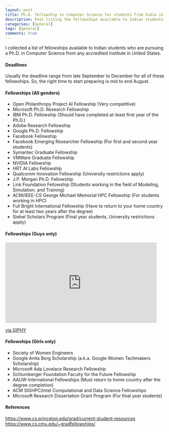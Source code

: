```yaml
---
layout: post
title: Ph.D. fellowship in Computer Science for students from India in the United States 
description: Post listing the fellowships available to Indian students pursuing a Ph.D. in the United States
categories: [General]
tags: [general]
comments: true
---
```


I collected a list of fellowships available to Indian students who are pursuing a Ph.D. in Computer Science from any accredited institute in United States.

#### Deadlines
Usually the deadline range from late September to December for all of these fellowships. So, the right time to start preparing is mid to end August. 

#### Fellowships (All genders)
- Open Philanthropy Project AI Fellowship (Very competitive)
- Microsoft Ph.D. Research Fellowship
- IBM Ph.D. Fellowship (Should have completed at-least first year of the Ph.D.)
- Adobe Research Fellowship
- Google Ph.D. Fellowship
- Facebook Fellowship
- Facebook Emerging Researcher Fellowship (For first and second year students)
- Symantec Graduate Fellowship
- VMWare Graduate Fellowship
- NVIDIA Fellowship
- HRT AI Labs Fellowship
- Qualcomm Innovation Fellowship (University restrictions apply)
- J.P. Morgan Ph.D. Fellowship
- Link Foundation Fellowship (Students working in the field of Modeling, Simulation, and Training)
- ACM/IEEE-CS George Michael Memorial HPC Fellowship (For students working in HPC)
- Full Bright International Fellowship (Have to return to your home country for at least two years after the degree)
- Siebel Scholars Program (Final year students, University restrictions apply)

#### Fellowships (Guys only)
<iframe src="https://giphy.com/embed/Wg4uI2a59X5yo" width="480" height="255" frameBorder="0" class="giphy-embed" allowFullScreen></iframe><p><a href="https://giphy.com/gifs/drake-serious-are-you-Wg4uI2a59X5yo">via GIPHY</a></p>

#### Fellowships (Girls only)
- Society of Women Engineers
- Google Anita Borg Scholarship (a.k.a. Google Women Techmakers Scholarship)
- Microsoft Ada Lovelace Research Fellowship
- Schlumberger Foundation Faculty for the Future Fellowship
- AAUW International Fellowships (Must return to home country after the degree completion)
- ACM SIGHPC/Intel Computational and Data Science Fellowships
- Microsoft Research Dissertation Grant Program (For final year students)

#### References 
https://www.cs.princeton.edu/grad/current-student-resources
https://www.cs.cmu.edu/~gradfellowships/
